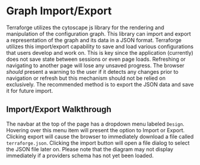 # Graph Import/Export
Terraforge utilizes the cytoscape js library for the rendering and manipulation of the configuration graph. This library
can import and export a representation of the graph and its data in a JSON format. Terraforge utilizes this 
import/export capability to save and load various configurations that users develop and work on. This is key since the
application (currently) does not save state between sessions or even page loads. Refreshing or navigating to another 
page will lose any unsaved progress. The browser _should_ present a warning to the user if it detects any changes prior
to navigation or refresh but this mechanism should not be relied on exclusively. The recommended method is to export
the JSON data and save it for future import.

## Import/Export Walkthrough
The navbar at the top of the page has a dropdown menu labeled `Design`. Hovering over this menu item will present the 
option to Import or Export. Clicking export will cause the browser to immediately download a file called 
`terraforge.json`. Clicking the import button will open a file dialog to select the JSON file later on. Please note that
the diagram may not display immediately if a providers schema has not yet been loaded.